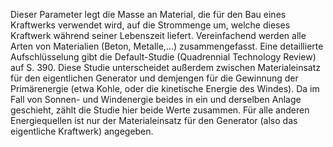 Dieser Parameter legt die Masse an Material, die für den Bau eines Kraftwerks verwendet wird, auf die Strommenge um, welche dieses Kraftwerk während seiner Lebenszeit liefert. Vereinfachend werden alle Arten von Materialien (Beton, Metalle,…) zusammengefasst. Eine detaillierte Aufschlüsselung gibt die Default-Studie (Quadrennial Technology Review) auf S. 390. Diese Studie unterscheidet außerdem zwischen Materialeinsatz für den eigentlichen Generator und demjengen für die Gewinnung der Primärenergie (etwa Kohle, oder die kinetische Energie des Windes). Da im Fall von Sonnen- und Windenergie beides in ein und derselben Anlage geschieht, zählt die Studie hier beide Werte zusammen. Für alle anderen Energiequellen ist nur der Materialeinsatz für den Generator (also das eigentliche Kraftwerk) angegeben.
